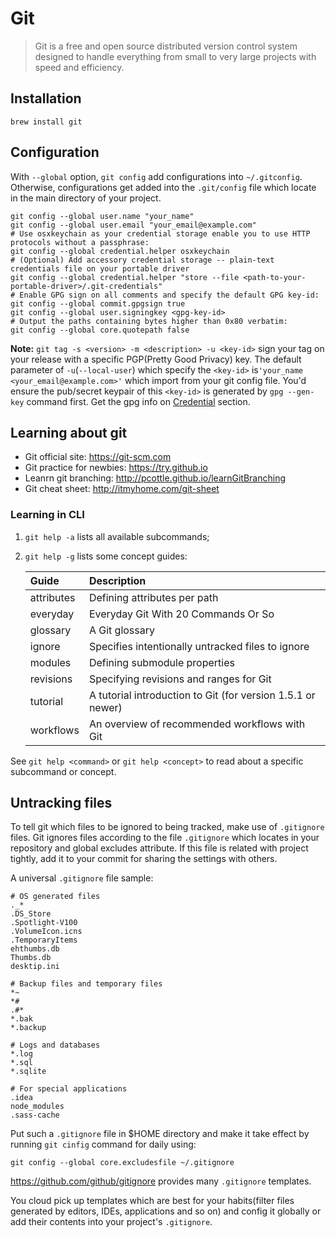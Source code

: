 # Git

> Git is a free and open source distributed version control system designed to handle everything from small to very large projects with speed and efficiency.

## Installation

    brew install git
    
## Configuration

With `--global` option, `git config` add configurations into `~/.gitconfig`. Otherwise, configurations get added into the `.git/config` file which locate in the main directory of your project.

```shell
git config --global user.name "your_name"
git config --global user.email "your_email@example.com"
# Use osxkeychain as your credential storage enable you to use HTTP protocols without a passphrase:
git config --global credential.helper osxkeychain
# (Optional) Add accessory credential storage -- plain-text credentials file on your portable driver
git config --global credential.helper "store --file <path-to-your-portable-driver>/.git-credentials"
# Enable GPG sign on all comments and specify the default GPG key-id:
git config --global commit.gpgsign true
git config --global user.signingkey <gpg-key-id>
# Output the paths containing bytes higher than 0x80 verbatim:
git config --global core.quotepath false
```

**Note:** `git tag -s <version> -m <description> -u <key-id>` sign your tag on your release with a specific PGP(Pretty Good Privacy) key. The default parameter of `-u`(`--local-user`) which specify the `<key-id>` is`'your_name <your_email@example.com>'` which import from your git config file. You'd ensure the pub/secret keypair of this `<key-id>` is generated by `gpg --gen-key` command first. Get the gpg info on [Credential](../credential/README.html#GPG) section.

## Learning about git

* Git official site: <https://git-scm.com>
* Git practice for newbies: <https://try.github.io>
* Leanrn git branching: <http://pcottle.github.io/learnGitBranching>
* Git cheat sheet: <http://itmyhome.com/git-sheet>

### Learning in CLI

1. `git help -a` lists all available subcommands;
2. `git help -g` lists some concept guides:

   | Guide     | Description
   | :-------- | :----------
   | attributes| Defining attributes per path
   | everyday  | Everyday Git With 20 Commands Or So
   | glossary  | A Git glossary
   | ignore    | Specifies intentionally untracked files to ignore
   | modules   | Defining submodule properties
   | revisions | Specifying revisions and ranges for Git
   | tutorial  | A tutorial introduction to Git (for version 1.5.1 or newer)
   | workflows | An overview of recommended workflows with Git

See `git help <command>` or `git help <concept>` to read about a specific subcommand or concept.

## Untracking files

To tell git which files to be ignored to being tracked, make use of `.gitignore` files. Git ignores files according to the file `.gitignore` which locates in your repository and global excludes attribute. If this file is related with project tightly, add it to your commit for sharing the settings with others. 

A universal `.gitignore` file sample:

```
# OS generated files
._*
.DS_Store
.Spotlight-V100
.VolumeIcon.icns
.TemporaryItems
ehthumbs.db
Thumbs.db
desktip.ini

# Backup files and temporary files
*~
*#
.#*
*.bak
*.backup

# Logs and databases
*.log
*.sql
*.sqlite

# For special applications
.idea
node_modules
.sass-cache
```

Put such a `.gitignore` file in $HOME directory and make it take effect by running `git cinfig` command for daily using:

    git config --global core.excludesfile ~/.gitignore

<https://github.com/github/gitignore> provides many `.gitignore` templates.

You cloud pick up templates which are best for your habits(filter files generated by editors, IDEs, applications and so on) and config it globally or add their contents into your project's `.gitignore`.


